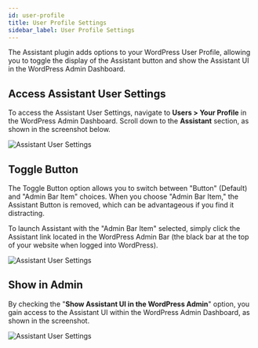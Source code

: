 ```yaml
---
id: user-profile
title: User Profile Settings
sidebar_label: User Profile Settings
---
```


The Assistant plugin adds options to your WordPress User Profile, allowing you to toggle the display of the Assistant button and show the Assistant UI in the WordPress Admin Dashboard.

## Access Assistant User Settings

To access the Assistant User Settings, navigate to **Users > Your Profile** in the WordPress Admin Dashboard. Scroll down to the **Assistant** section, as shown in the screenshot below.

![Assistant User Settings](/img/assistant/plugin--user-profile--1.jpg)

## Toggle Button

The Toggle Button option allows you to switch between "Button" (Default) and "Admin Bar Item" choices. When you choose "Admin Bar Item," the Assistant Button is removed, which can be advantageous if you find it distracting.

To launch Assistant with the "Admin Bar Item" selected, simply click the Assistant link located in the WordPress Admin Bar (the black bar at the top of your website when logged into WordPress).

![Assistant User Settings](/img/assistant/plugin--user-profile--2.jpg)

## Show in Admin

By checking the "**Show Assistant UI in the WordPress Admin**" option, you gain access to the Assistant UI within the WordPress Admin Dashboard, as shown in the screenshot.

![Assistant User Settings](/img/assistant/plugin--user-profile--3.jpg)




